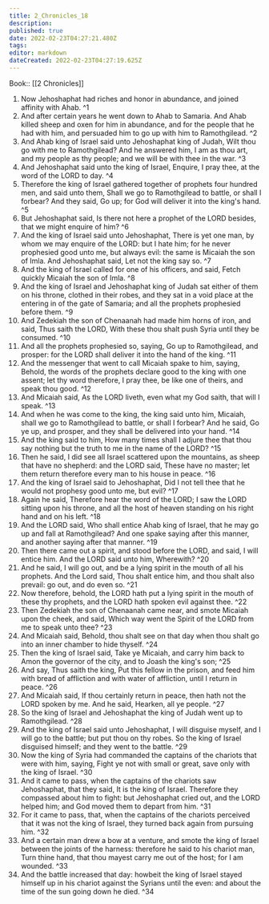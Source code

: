 ```yaml
---
title: 2_Chronicles_18
description: 
published: true
date: 2022-02-23T04:27:21.480Z
tags: 
editor: markdown
dateCreated: 2022-02-23T04:27:19.625Z
---
```


 Book:: [[2 Chronicles]]
 1. Now Jehoshaphat had riches and honor in abundance, and joined affinity with Ahab. ^1
 2. And after certain years he went down to Ahab to Samaria. And Ahab killed sheep and oxen for him in abundance, and for the people that he had with him, and persuaded him to go up with him to Ramothgilead. ^2
 3. And Ahab king of Israel said unto Jehoshaphat king of Judah, Wilt thou go with me to Ramothgilead? And he answered him, I am as thou art, and my people as thy people; and we will be with thee in the war. ^3
 4. And Jehoshaphat said unto the king of Israel, Enquire, I pray thee, at the word of the LORD to day. ^4
 5. Therefore the king of Israel gathered together of prophets four hundred men, and said unto them, Shall we go to Ramothgilead to battle, or shall I forbear? And they said, Go up; for God will deliver it into the king's hand. ^5
 6. But Jehoshaphat said, Is there not here a prophet of the LORD besides, that we might enquire of him? ^6
 7. And the king of Israel said unto Jehoshaphat, There is yet one man, by whom we may enquire of the LORD: but I hate him; for he never prophesied good unto me, but always evil: the same is Micaiah the son of Imla. And Jehoshaphat said, Let not the king say so. ^7
 8. And the king of Israel called for one of his officers, and said, Fetch quickly Micaiah the son of Imla. ^8
 9. And the king of Israel and Jehoshaphat king of Judah sat either of them on his throne, clothed in their robes, and they sat in a void place at the entering in of the gate of Samaria; and all the prophets prophesied before them. ^9
 10. And Zedekiah the son of Chenaanah had made him horns of iron, and said, Thus saith the LORD, With these thou shalt push Syria until they be consumed. ^10
 11. And all the prophets prophesied so, saying, Go up to Ramothgilead, and prosper: for the LORD shall deliver it into the hand of the king. ^11
 12. And the messenger that went to call Micaiah spake to him, saying, Behold, the words of the prophets declare good to the king with one assent; let thy word therefore, I pray thee, be like one of theirs, and speak thou good. ^12
 13. And Micaiah said, As the LORD liveth, even what my God saith, that will I speak. ^13
 14. And when he was come to the king, the king said unto him, Micaiah, shall we go to Ramothgilead to battle, or shall I forbear? And he said, Go ye up, and prosper, and they shall be delivered into your hand. ^14
 15. And the king said to him, How many times shall I adjure thee that thou say nothing but the truth to me in the name of the LORD? ^15
 16. Then he said, I did see all Israel scattered upon the mountains, as sheep that have no shepherd: and the LORD said, These have no master; let them return therefore every man to his house in peace. ^16
 17. And the king of Israel said to Jehoshaphat, Did I not tell thee that he would not prophesy good unto me, but evil? ^17
 18. Again he said, Therefore hear the word of the LORD; I saw the LORD sitting upon his throne, and all the host of heaven standing on his right hand and on his left. ^18
 19. And the LORD said, Who shall entice Ahab king of Israel, that he may go up and fall at Ramothgilead? And one spake saying after this manner, and another saying after that manner. ^19
 20. Then there came out a spirit, and stood before the LORD, and said, I will entice him. And the LORD said unto him, Wherewith? ^20
 21. And he said, I will go out, and be a lying spirit in the mouth of all his prophets. And the Lord said, Thou shalt entice him, and thou shalt also prevail: go out, and do even so. ^21
 22. Now therefore, behold, the LORD hath put a lying spirit in the mouth of these thy prophets, and the LORD hath spoken evil against thee. ^22
 23. Then Zedekiah the son of Chenaanah came near, and smote Micaiah upon the cheek, and said, Which way went the Spirit of the LORD from me to speak unto thee? ^23
 24. And Micaiah said, Behold, thou shalt see on that day when thou shalt go into an inner chamber to hide thyself. ^24
 25. Then the king of Israel said, Take ye Micaiah, and carry him back to Amon the governor of the city, and to Joash the king's son; ^25
 26. And say, Thus saith the king, Put this fellow in the prison, and feed him with bread of affliction and with water of affliction, until I return in peace. ^26
 27. And Micaiah said, If thou certainly return in peace, then hath not the LORD spoken by me. And he said, Hearken, all ye people. ^27
 28. So the king of Israel and Jehoshaphat the king of Judah went up to Ramothgilead. ^28
 29. And the king of Israel said unto Jehoshaphat, I will disguise myself, and I will go to the battle; but put thou on thy robes. So the king of Israel disguised himself; and they went to the battle. ^29
 30. Now the king of Syria had commanded the captains of the chariots that were with him, saying, Fight ye not with small or great, save only with the king of Israel. ^30
 31. And it came to pass, when the captains of the chariots saw Jehoshaphat, that they said, It is the king of Israel. Therefore they compassed about him to fight: but Jehoshaphat cried out, and the LORD helped him; and God moved them to depart from him. ^31
 32. For it came to pass, that, when the captains of the chariots perceived that it was not the king of Israel, they turned back again from pursuing him. ^32
 33. And a certain man drew a bow at a venture, and smote the king of Israel between the joints of the harness: therefore he said to his chariot man, Turn thine hand, that thou mayest carry me out of the host; for I am wounded. ^33
 34. And the battle increased that day: howbeit the king of Israel stayed himself up in his chariot against the Syrians until the even: and about the time of the sun going down he died. ^34

